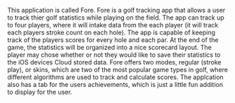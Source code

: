 This application is called Fore. Fore is a golf tracking app that allows a user to track thier golf statistics while playing on the field. The app can track up to four players, where it will intake data from the each player (it will track each players stroke count on each hole). The app is capable of keeping track of the players scores for every hole and each par. At the end of the game, the statistics will be organized into a nice scorecard layout. The player may chose whether or not they would like to save their statistics to the iOS devices Cloud stored data. Fore offers two modes, regular (stroke play), or skins, which are two of the most popular game types in golf, where different algorithms are used to track and calculate scores. The applcation also has a tab for the users achievements, which is just a little fun addition to display for the user.
